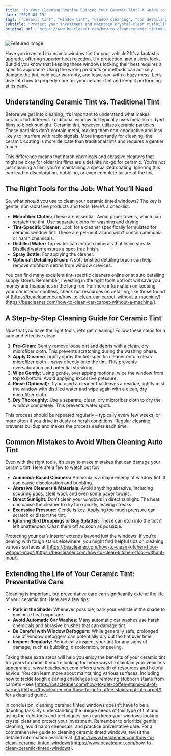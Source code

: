 ```yaml
---
title: "Is Your Cleaning Routine Ruining Your Ceramic Tint? A Guide to Safe Window Care"
date: "2025-04-19"
tags: ["Ceramic tint", "window tint", "window cleaning", "car detailing", "auto tint", "tint care", "ceramic coating"]
subtitle: "Protect your investment and maintain crystal-clear visibility with the right techniques for cleaning ceramic tinted windows."
original_url: "https://www.beacleaner.com/how-to-clean-ceramic-tinted-windows"
---
```




![Featured Image](https://res.cloudinary.com/dnm0udlvz/image/upload/v1745049127/article_image_36_rmdmed.jpg)

Have you invested in ceramic window tint for your vehicle? It’s a fantastic upgrade, offering superior heat rejection, UV protection, and a sleek look. But did you know that keeping those windows looking their best requires a specific approach? Using the wrong products or methods can actually damage the tint, void your warranty, and leave you with a hazy mess. Let’s dive into how to properly care for your ceramic tint and keep it performing at its peak.

## Understanding Ceramic Tint vs. Traditional Tint

Before we get into cleaning, it’s important to understand what makes ceramic tint different. Traditional window tint typically uses metallic or dyed films to block sunlight. Ceramic tint, however, utilizes ceramic particles. These particles don’t contain metal, making them non-conductive and less likely to interfere with radio signals. More importantly for cleaning, the ceramic coating is more delicate than traditional tints and requires a gentler touch. 

This difference means that harsh chemicals and abrasive cleaners that might be okay for older tint films are a definite no-go for ceramic. You’re not just cleaning a film; you’re maintaining a specialized coating. Ignoring this can lead to discoloration, bubbling, or even complete failure of the tint. 

## The Right Tools for the Job: What You’ll Need

So, what *should* you use to clean your ceramic tinted windows? The key is gentle, non-abrasive products and tools. Here’s a checklist:

*   **Microfiber Cloths:** These are essential. Avoid paper towels, which can scratch the tint. Use separate cloths for washing and drying.
*   **Tint-Specific Cleaner:** Look for a cleaner specifically formulated for ceramic window tint. These are pH-neutral and won’t contain ammonia or harsh chemicals.
*   **Distilled Water:** Tap water can contain minerals that leave streaks. Distilled water ensures a spot-free finish.
*   **Spray Bottle:** For applying the cleaner.
*   **Optional: Detailing Brush:** A soft-bristled detailing brush can help remove stubborn debris from window crevices.

You can find many excellent tint-specific cleaners online or at auto detailing supply stores. Remember, investing in the right tools upfront will save you money and headaches in the long run. For more information on keeping your car interior spotless, check out resources on detailing, like those found at [https://beacleaner.com/how-to-clean-car-carpet-without-a-machine/](https://beacleaner.com/how-to-clean-car-carpet-without-a-machine/).

## A Step-by-Step Cleaning Guide for Ceramic Tint

Now that you have the right tools, let’s get cleaning! Follow these steps for a safe and effective clean:

1.  **Pre-Clean:** Gently remove loose dirt and debris with a clean, dry microfiber cloth. This prevents scratching during the washing phase.
2.  **Apply Cleaner:** Lightly spray the tint-specific cleaner onto a clean microfiber cloth – *never* directly onto the tint. This prevents oversaturation and potential streaking.
3.  **Wipe Gently:** Using gentle, overlapping motions, wipe the window from top to bottom. Avoid applying excessive pressure.
4.  **Rinse (Optional):** If you used a cleaner that leaves a residue, lightly mist the window with distilled water and wipe again with a clean, dry microfiber cloth.
5.  **Dry Thoroughly:** Use a separate, clean, dry microfiber cloth to dry the window completely. This prevents water spots.

This process should be repeated regularly – typically every few weeks, or more often if you drive in dusty or harsh conditions. Regular cleaning prevents buildup and makes the process easier each time.

## Common Mistakes to Avoid When Cleaning Auto Tint

Even with the right tools, it’s easy to make mistakes that can damage your ceramic tint. Here are a few to watch out for:

*   **Ammonia-Based Cleaners:** Ammonia is a major enemy of window tint. It can cause discoloration and bubbling.
*   **Abrasive Cleaners & Materials:** Avoid anything abrasive, including scouring pads, steel wool, and even some paper towels.
*   **Direct Sunlight:** Don’t clean your windows in direct sunlight. The heat can cause the cleaner to dry too quickly, leaving streaks.
*   **Excessive Pressure:** Gentle is key. Applying too much pressure can scratch or distort the tint.
*   **Ignoring Bird Droppings or Bug Splatter:** These can etch into the tint if left unattended. Clean them off as soon as possible.

Protecting your car’s interior extends beyond just the windows. If you're dealing with tough stains elsewhere, you might find helpful tips on cleaning various surfaces at [https://beacleaner.com/how-to-clean-kitchen-floor-without-mop/](https://beacleaner.com/how-to-clean-kitchen-floor-without-mop/).

## Extending the Life of Your Ceramic Tint: Preventative Care

Cleaning is important, but preventative care can significantly extend the life of your ceramic tint. Here are a few tips:

*   **Park in the Shade:** Whenever possible, park your vehicle in the shade to minimize heat exposure.
*   **Avoid Automatic Car Washes:** Many automatic car washes use harsh chemicals and abrasive brushes that can damage tint.
*   **Be Careful with Window Defoggers:** While generally safe, prolonged use of window defoggers can potentially dry out the tint over time.
*   **Inspect Regularly:** Periodically inspect your tint for any signs of damage, such as bubbling, discoloration, or peeling.

Taking these extra steps will help you enjoy the benefits of your ceramic tint for years to come. If you're looking for more ways to maintain your vehicle's appearance, www.beacleaner.com offers a wealth of resources and helpful advice. You can learn more about maintaining various surfaces, including how to tackle tough cleaning challenges like removing stubborn stains from carpets – see [https://beacleaner.com/how-to-get-coffee-stains-out-of-carpet/](https://beacleaner.com/how-to-get-coffee-stains-out-of-carpet/) for a detailed guide.



In conclusion, cleaning ceramic tinted windows doesn’t have to be a daunting task. By understanding the unique needs of this type of tint and using the right tools and techniques, you can keep your windows looking crystal clear and protect your investment. Remember to prioritize gentle cleaning, avoid harsh chemicals, and practice preventative care. For a comprehensive guide to cleaning ceramic tinted windows, revisit the detailed information available at [https://www.beacleaner.com/how-to-clean-ceramic-tinted-windows](https://www.beacleaner.com/how-to-clean-ceramic-tinted-windows).